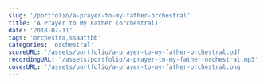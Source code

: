 ```yaml
---
slug: '/portfolio/a-prayer-to-my-father-orchestral'
title: 'A Prayer to My Father (orchestral)'
date: '2018-07-11'
tags: 'orchestra,ssaattbb'
categories: 'orchestral'
scoreURL: '/assets/portfolio/a-prayer-to-my-father-orchestral.pdf'
recordingURL: '/assets/portfolio/a-prayer-to-my-father-orchestral.mp3'
coverURL: '/assets/portfolio/a-prayer-to-my-father-orchestral.png'
---
```

